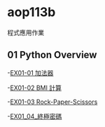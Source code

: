 # aop113b

程式應用作業

## 01 Python Overview

  -[EX01-01 加法器](EX01_01_加法器.ipynb)
  
  -[EX01-02 BMI 計算](EX01_02_BMI_計算.ipynb)

  -[EX01-03 Rock-Paper-Scissors](EX01_03_Rock_Paper_Scissors.ipynb)

  -[EX01_04_終極密碼](EX01_04_終極密碼.ipynb)
